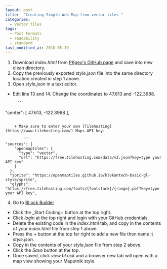 ```yaml
---
layout: post
title:  "Creating Simple Web Map from vector tiles "
categories:
  - Vector Tiles
tags:
  - Post Formats
  - readability
  - standard
last_modified_at: 2018-05-19
---
```


1. Download _index.html_ from [PKgeo's GitHub page](https://github.com/pkgeo-org/waurisa2018_workshop_data) and save into new clean directory.
2. Copy the previously exported _style.json_ file into the same directory location created in step 1 above.
3. Open _style.json_ in a text editor.
+ Edit line 13 and 14. Change the coordinates to 47.613 and -122.3988.

        ```
"center": [
  47.613,
  -122.3988
],
```

    + Make sure to enter your own [Tilehosting](https://www.tilehosting.com/) Maps API key.

        ```
"sources": {
    "openmaptiles": {
      "type": "vector",
      "url": "https://free.tilehosting.com/data/v3.json?key=type your API key"
    }
  },
  "sprite": "https://openmaptiles.github.io/klokantech-basic-gl-style/sprite",
  "glyphs": "https://free.tilehosting.com/fonts/{fontstack}/{range}.pbf?key=type your API key",
  ```

4. Go to [Bl.ock Builder](http://blockbuilder.org/)
+ Click the _Start Coding+ button at the top right.
+ Click _login_ at the top right and login with your GitHub credentials.
+ Delete the existing code in the _index.html_ tab, and copy in the contents of your _index.html_ file from step 1 above.
+ Press the _+_ button at the top far right  to add a new file then name it _style.json_.
+ Copy in the contents of your _style.json_ file from step 2 above.
+ Click the _Save_ button at the top.
+ Once saved, click _view bl.ock_ and a browser new tab will open with a map view showing your Maputnik style.
